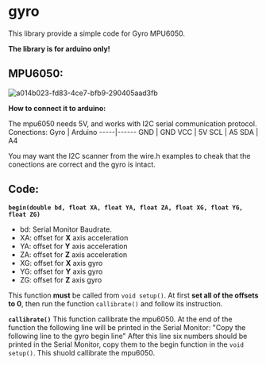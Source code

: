 # gyro

This library provide a simple code for Gyro MPU6050.

**The library is for arduino only!**

## MPU6050:

![a014b023-fd83-4ce7-bfb9-290405aad3fb](https://www.voltaat.com/cdn/shop/products/voltaat-3-axis-gyroscope-accelerometer-module-mpu-6050-3607196106854.jpg?v=1628483786)

**How to connect it to arduino:**

The mpu6050 needs 5V, and works with I2C serial communication protocol.
Conections:
Gyro | Arduino
-----|------
GND  | GND
VCC  | 5V
SCL  | A5
SDA  | A4

You may want the I2C scanner from the wire.h examples to cheak that the conections are correct and the gyro is intact.

## Code:

**`begin(double bd, float XA, float YA, float ZA, float XG, float YG, float ZG)`**
- bd: Serial Monitor  Baudrate.
- XA: offset for **X** axis acceleration
- YA: offset for **Y** axis acceleration
- ZA: offset for **Z** axis acceleration
- XG: offset for **X** axis gyro
- YG: offset for **Y** axis gyro
- ZG: offset for **Z** axis gyro

This function **must** be called from `void setup()`.
At first **set all of the offsets to 0**, then run the function `callibrate()` and follow its instruction.


**`callibrate()`**
This function callibrate the mpu6050.
At the end of the function the following line will be printed in the Serial Monitor: "Copy the following line to the gyro begin line"
After this line six numbers should be printed in the Serial Monitor, copy them to the begin function in the `void setup()`.
This shuold callibrate the mpu6050.
